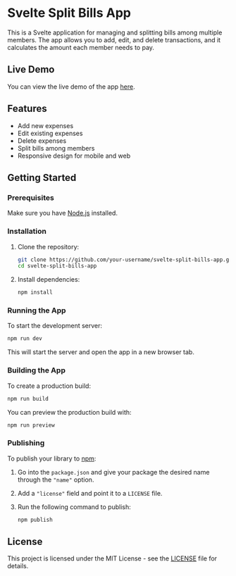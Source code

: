 # Svelte Split Bills App

This is a Svelte application for managing and splitting bills among multiple members. The app allows you to add, edit, and delete transactions, and it calculates the amount each member needs to pay.

## Live Demo

You can view the live demo of the app [here](https://bayar-dewe-dewe.vercel.app/).

## Features

- Add new expenses
- Edit existing expenses
- Delete expenses
- Split bills among members
- Responsive design for mobile and web

## Getting Started

### Prerequisites

Make sure you have [Node.js](https://nodejs.org/) installed.

### Installation

1. Clone the repository:
   ```bash
   git clone https://github.com/your-username/svelte-split-bills-app.git
   cd svelte-split-bills-app
   ```

2. Install dependencies:
   ```bash
   npm install
   ```

### Running the App

To start the development server:

```bash
npm run dev
```

This will start the server and open the app in a new browser tab.

### Building the App

To create a production build:

```bash
npm run build
```

You can preview the production build with:

```bash
npm run preview
```

### Publishing

To publish your library to [npm](https://www.npmjs.com):

1. Go into the `package.json` and give your package the desired name through the `"name"` option.
2. Add a `"license"` field and point it to a `LICENSE` file.
3. Run the following command to publish:

   ```bash
   npm publish
   ```

## License

This project is licensed under the MIT License - see the [LICENSE](LICENSE) file for details.
